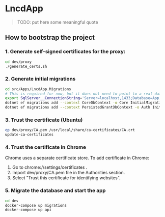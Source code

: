 # LncdApp

>
> TODO: put here some meaningful quote
>

## How to bootstrap the project

### 1. Generate self-signed certificates for the proxy:

```sh
cd dev/proxy
./generate_certs.sh
```

### 2. Generate initial migrations

```sh
cd src/Apps/LncdApp.Migrations
# This is required for now, but it does not need to point to a real database
export SqlServer__ConnectionString='Server=localhost,1433;Database=App;User Id=sa;Password=yourStrong(!)Password'
dotnet ef migrations add --context CoreDbContext -o Core InitialMigration # Our context
dotnet ef migrations add --context PersistedGrantDbContext -o Auth InitialMigration # IdentityServer4
```

### 3. Trust the certificate (Ubuntu)

```sh
cp dev/proxy/CA.pem /usr/local/share/ca-certificates/CA.crt
update-ca-certificates
```

### 4. Trust the certificate in Chrome

Chrome uses a separate certificate store. To add certificate in Chrome:

1. Go to chrome://settings/certificates .
2. Import dev/proxy/CA.pem file in the Authorities section.
3. Select "Trust this certificate for identifying websites".

### 5. Migrate the database and start the app

```sh
cd dev
docker-compose up migrations
docker-compose up api
```
